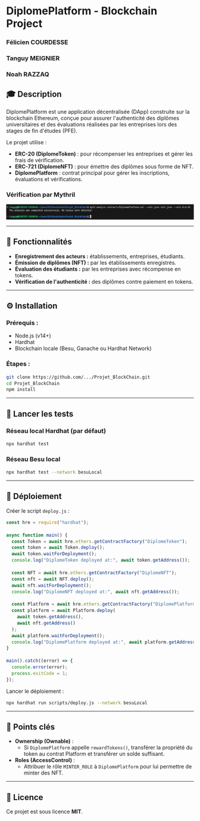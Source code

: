# DiplomePlatform - Blockchain Project
### Félicien COURDESSE
### Tanguy MEIGNIER
### Noah RAZZAQ

## 🎓 Description

DiplomePlatform est une application décentralisée (DApp) construite sur la blockchain Ethereum, conçue pour assurer l'authenticité des diplômes universitaires et des évaluations réalisées par les entreprises lors des stages de fin d'études (PFE).

Le projet utilise :
- **ERC-20 (DiplomeToken)** : pour récompenser les entreprises et gérer les frais de vérification.
- **ERC-721 (DiplomeNFT)** : pour émettre des diplômes sous forme de NFT.
- **DiplomePlatform** : contrat principal pour gérer les inscriptions, évaluations et vérifications.

### Vérification par Mythril

![alt text](mythril.png)

---

## 🚀 Fonctionnalités

- **Enregistrement des acteurs :** établissements, entreprises, étudiants.
- **Émission de diplômes (NFT) :** par les établissements enregistrés.
- **Évaluation des étudiants :** par les entreprises avec récompense en tokens.
- **Vérification de l'authenticité :** des diplômes contre paiement en tokens.

---

## ⚙️ Installation

### Prérequis :
- Node.js (v14+)
- Hardhat
- Blockchain locale (Besu, Ganache ou Hardhat Network)

### Étapes :
```bash
git clone https://github.com/.../Projet_BlockChain.git
cd Projet_BlockChain
npm install
```

---

## 🧪 Lancer les tests

### Réseau local Hardhat (par défaut)
```bash
npx hardhat test
```

### Réseau Besu local
```bash
npx hardhat test --network besuLocal
```

---

## 🚧 Déploiement

Créer le script `deploy.js` :

```javascript
const hre = require("hardhat");

async function main() {
  const Token = await hre.ethers.getContractFactory("DiplomeToken");
  const token = await Token.deploy();
  await token.waitForDeployment();
  console.log("DiplomeToken deployed at:", await token.getAddress());

  const NFT = await hre.ethers.getContractFactory("DiplomeNFT");
  const nft = await NFT.deploy();
  await nft.waitForDeployment();
  console.log("DiplomeNFT deployed at:", await nft.getAddress());

  const Platform = await hre.ethers.getContractFactory("DiplomePlatform");
  const platform = await Platform.deploy(
    await token.getAddress(),
    await nft.getAddress()
  );
  await platform.waitForDeployment();
  console.log("DiplomePlatform deployed at:", await platform.getAddress());
}

main().catch((error) => {
  console.error(error);
  process.exitCode = 1;
});
```

Lancer le déploiement :
```bash
npx hardhat run scripts/deploy.js --network besuLocal
```

---

## 📌 Points clés
- **Ownership (Ownable)** :
  - Si `DiplomePlatform` appelle `rewardTokens()`, transférer la propriété du token au contrat Platform et transférer un solde suffisant.
- **Roles (AccessControl)** :
  - Attribuer le rôle `MINTER_ROLE` à `DiplomePlatform` pour lui permettre de minter des NFT.

---

## 📄 Licence

Ce projet est sous licence **MIT**.
